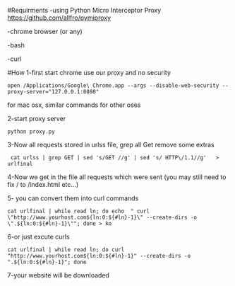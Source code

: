 #Requirments
-using Python Micro Interceptor Proxy https://github.com/allfro/pymiproxy

-chrome browser (or any)

-bash

-curl

#How
1-first start chrome use our proxy and no security 
    
    open /Applications/Google\ Chrome.app --args --disable-web-security --proxy-server="127.0.0.1:8080"
for mac osx, similar commands for other oses


2-start proxy server 
    
    python proxy.py 

3-Now all requests stored in urlss file, grep all Get remove some extras
     
     cat urlss | grep GET | sed 's/GET //g' | sed 's/ HTTP\/1.1//g'   > urlfinal

4-Now we get in the file all requests which were sent (you may still need to fix / to /index.html etc...)

5- you can convert them into curl commands

    cat urlfinal | while read ln; do echo  " curl  \"http://www.yourhost.com${ln:0:${#ln}-1}\" --create-dirs -o \".${ln:0:${#ln}-1}\""; done > ko
6-or just excute curls
        
    cat urlfinal | while read ln; do curl  "http://www.yourhost.com${ln:0:${#ln}-1}" --create-dirs -o ".${ln:0:${#ln}-1}"; done 

7-your website will be downloaded
